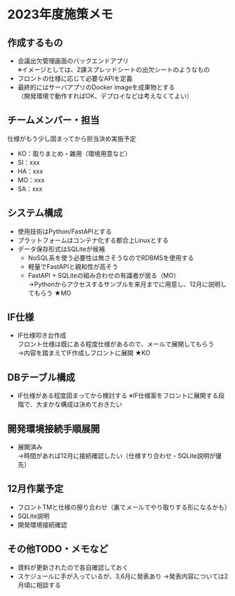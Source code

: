 # 2023年度施策メモ

## 作成するもの
- 会議出欠管理画面のバックエンドアプリ  
  ※イメージとしては、2課スプレッドシートの出欠シートのようなもの
- フロントの仕様に応じて必要なAPIを定義  
- 最終的にはサーバアプリのDocker imageを成果物とする  
  （開発環境で動作すればOK、デプロイなどは考えなくてよい）

## チームメンバー・担当
仕様がもう少し固まってから担当決め実施予定  
- KO：取りまとめ・雑用（環境用意など）  
- SI：xxx  
- HA：xxx  
- MO：xxx  
- SA：xxx  

## システム構成
- 使用技術はPython/FastAPIとする  
- プラットフォームはコンテナ化する都合上Linuxとする  
- データ保存形式はSQLiteが候補
  - NoSQL系を使う必要性は無さそうなのでRDBMSを使用する
  - 軽量でFastAPIと親和性が高そう
  - FastAPI + SQLiteの組み合わせの有識者が居る（MO）  
    →Pythonからアクセスするサンプルを来月までに用意し、12月に説明してもらう ★MO

## IF仕様
- IF仕様叩き台作成  
  フロント仕様は既にある程度仕様があるので、メールで展開してもらう  
  →内容を踏まえてIF作成しフロントに展開 ★KO

## DBテーブル構成
- IF仕様がある程度固まってから検討する
  ※IF仕様案をフロントに展開する段階で、大まかな構成は決めておきたい

## 開発環境接続手順展開  
- 展開済み  
  →時間があれば12月に接続確認したい（仕様すり合わせ・SQLite説明が優先）

## 12月作業予定
- フロントTMと仕様の擦り合わせ（裏でメールでやり取りする形になるかも） 
- SQLite説明
- 開発環境接続確認

## その他TODO・メモなど
- 資料が更新されたので各自確認しておく
- スケジュールに手が入っているが、3,6月に発表あり
  →発表内容については2月頃に相談する
